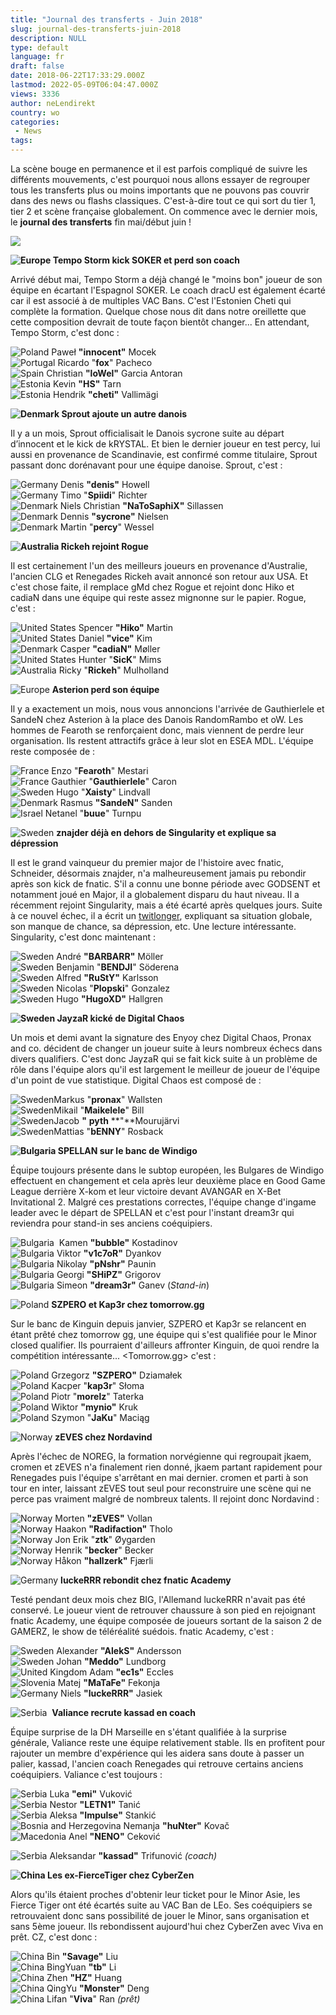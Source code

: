 ```yaml
---
title: "Journal des transferts - Juin 2018"
slug: journal-des-transferts-juin-2018
description: NULL
type: default
language: fr
draft: false
date: 2018-06-22T17:33:29.000Z
lastmod: 2022-05-09T06:04:47.000Z
views: 3336
author: neLendirekt
country: wo
categories:
 - News
tags:
---
```

La scène bouge en permanence et il est parfois compliqué de suivre les différents mouvements, c'est pourquoi nous allons essayer de regrouper tous les transferts plus ou moins importants que ne pouvons pas couvrir dans des news ou flashs classiques. C'est-à-dire tout ce qui sort du tier 1, tier 2 et scène française globalement. On commence avec le dernier mois, le **journal des transferts** fin mai/début juin ! 

![](https://flickshot-ue.s3.eu-west-2.amazonaws.com/flickshot/article/5b2b6e8e626b5/images/L5BxrAKdiFV9LHNjUs2gRF3POHo2tkrNNyp7gI1y.png)

**![Europe](/images/countries/eu.svg)⁠ Tempo Storm kick SOKER et perd son coach**

Arrivé début mai, Tempo Storm a déjà changé le "moins bon" joueur de son équipe en écartant l'Espagnol SOKER. Le coach dracU est également écarté car il est associé à de multiples VAC Bans. C'est l'Estonien Cheti qui complète la formation. Quelque chose nous dit dans notre oreillette que cette composition devrait de toute façon bientôt changer... En attendant, Tempo Storm, c'est donc :

![Poland](/images/countries/pl.svg)⁠ Paweł **"innocent"** Mocek  
![Portugal](/images/countries/pt.svg)⁠ Ricardo "**fox**" Pacheco  
![Spain](/images/countries/es.svg)⁠ Christian **"loWel"** Garcia Antoran  
![Estonia](/images/countries/ee.svg)⁠ Kevin **"HS"** Tarn  
![Estonia](/images/countries/ee.svg)⁠ Hendrik **"cheti"** Vallimägi

**![Denmark](/images/countries/dk.svg)⁠ Sprout ajoute un autre danois**

Il y a un mois, Sprout officialisait ⁠le Danois sycrone suite au départ d’innocent et le kick de kRYSTAL. Et bien le dernier joueur en test percy, lui aussi en provenance de Scandinavie, est confirmé comme titulaire, Sprout passant donc dorénavant pour une équipe danoise. Sprout, c'est : 

![Germany](/images/countries/de.svg)⁠ Denis **"denis"** Howell  
![Germany](/images/countries/de.svg)⁠ Timo "**Spiidi**" Richter  
![Denmark](/images/countries/dk.svg)⁠ Niels Christian **"NaToSaphiX"** Sillassen  
![Denmark](/images/countries/dk.svg)⁠ Dennis **"sycrone"** Nielsen  
![Denmark](/images/countries/dk.svg)⁠ Martin "**percy**" Wessel

**![Australia](/images/countries/au.svg)⁠ Rickeh rejoint Rogue**

Il est certainement l'un des meilleurs joueurs en provenance d'Australie, l'ancien CLG et Renegades Rickeh avait annoncé son retour aux USA. Et c'est chose faite, il remplace gMd chez Rogue et rejoint donc Hiko et cadiaN dans une équipe qui reste assez mignonne sur le papier. Rogue, c'est :

![United States](/images/countries/us.svg)⁠ Spencer **"Hiko"** Martin  
![United States](/images/countries/us.svg)⁠ Daniel **"vice"** Kim  
![Denmark](/images/countries/dk.svg)⁠ Casper **"cadiaN"** Møller  
![United States](/images/countries/us.svg)⁠ Hunter "**SicK**" Mims  
![Australia](/images/countries/au.svg)⁠ Ricky "**Rickeh**" Mulholland

![Europe](/images/countries/eu.svg)⁠ **Asterion perd son équipe**

Il y a exactement un mois, nous vous annoncions l'arrivée de Gauthierlele et SandeN chez Asterion à la place des Danois RandomRambo et oW. Les hommes de Fearoth se renforçaient donc, mais viennent de perdre leur organisation. Ils restent attractifs grâce à leur slot en ESEA MDL. L'équipe reste composée de :

![France](/images/countries/fr.svg)⁠ ⁠Enzo "**Fearoth**" Mestari  
![France](/images/countries/fr.svg)⁠ Gauthier "**Gauthierlele**" Caron  
![Sweden](/images/countries/se.svg)⁠ Hugo "**Xaisty**" Lindvall  
![Denmark](/images/countries/dk.svg)⁠ Rasmus **"SandeN"** Sanden  
![Israel](/images/countries/il.svg)⁠ Netanel "**buue**" Turnpu

![Sweden](/images/countries/se.svg)⁠ **znajder déjà en dehors de Singularity et explique sa dépression**

Il est le grand vainqueur du premier major de l'histoire avec fnatic, Schneider, désormais znajder, n'a malheureusement jamais pu rebondir après son kick de fnatic. S'il a connu une bonne période avec GODSENT et notamment joué en Major, il a globalement disparu du haut niveau. Il a récemment rejoint Singularity, mais a été écarté après quelques jours. Suite à ce nouvel échec, il a écrit un [twitlonger](https://twitter.com/znajdsanity/status/1005785188381741056), expliquant sa situation globale, son manque de chance, sa dépression, etc. Une lecture intéressante. Singularity, c'est donc maintenant :

![Sweden](/images/countries/se.svg)⁠ André **"BARBARR"** Möller  
![Sweden](/images/countries/se.svg)⁠ Benjamin "**BENDJI**" Söderena  
![Sweden](/images/countries/se.svg)⁠ Alfred **"RuStY"** Karlsson  
![Sweden](/images/countries/se.svg)⁠ Nicolas "**Plopski**" Gonzalez  
![Sweden](/images/countries/se.svg)⁠ Hugo **"HugoXD"** Hallgren

**![Sweden](/images/countries/se.svg)⁠ JayzaR kické de Digital Chaos**

Un mois et demi avant la signature des Enyoy chez Digital Chaos, Pronax and co. décident de changer un joueur suite à leurs nombreux échecs dans divers qualifiers. C'est donc JayzaR qui se fait kick suite à un problème de rôle dans l'équipe alors qu'il est largement le meilleur de joueur de l'équipe d'un point de vue statistique. Digital Chaos est composé de :

![Sweden](/images/countries/se.svg)⁠Markus "**pronax**" Wallsten  
![Sweden](/images/countries/se.svg)⁠Mikail "**Maikelele**" Bill  
![Sweden](/images/countries/se.svg)⁠Jacob **"** **pyth** **"**Mourujärvi  
![Sweden](/images/countries/se.svg)⁠Mattias "**bENNY**" Rosback

**![Bulgaria](/images/countries/bg.svg)⁠ SPELLAN sur le banc de Windigo**

Équipe toujours présente dans le subtop européen, les Bulgares de Windigo effectuent en changement et cela après leur deuxième place en Good Game League derrière X-kom et leur victoire devant AVANGAR en X-Bet Invitational 2\. Malgré ces prestations correctes, l'équipe change d'ingame leader avec le départ de SPELLAN et c'est pour l'instant dream3r qui reviendra pour stand-in ses anciens coéquipiers. 

![Bulgaria](/images/countries/bg.svg)⁠ ⁠ Kamen **"bubble"** Kostadinov  
![Bulgaria](/images/countries/bg.svg)⁠ Viktor **"v1c7oR"** Dyankov  
![Bulgaria](/images/countries/bg.svg)⁠ Nikolay **"pNshr"** Paunin  
![Bulgaria](/images/countries/bg.svg)⁠ Georgi **"SHiPZ"** Grigorov  
![Bulgaria](/images/countries/bg.svg)⁠ Simeon **"dream3r"** Ganev (_Stand-in_)

![Poland](/images/countries/pl.svg)⁠ **SZPERO et Kap3r chez tomorrow.gg**

Sur le banc de Kinguin depuis janvier, SZPERO et Kap3r se relancent en étant prêté chez tomorrow gg, une équipe qui s'est qualifiée pour le Minor closed qualifier. Ils pourraient d'ailleurs affronter Kinguin, de quoi rendre la compétition intéressante... <Tomorrow.gg> c'est :

![Poland](/images/countries/pl.svg)⁠ Grzegorz **"SZPERO"** Dziamałek  
![Poland](/images/countries/pl.svg)⁠ Kacper "**kap3r**" Słoma  
![Poland](/images/countries/pl.svg)⁠ Piotr "**morelz**" Taterka  
![Poland](/images/countries/pl.svg)⁠ Wiktor **"mynio"** Kruk  
![Poland](/images/countries/pl.svg)⁠ Szymon "**JaKu**" Maciąg

![Norway](/images/countries/no.svg)⁠ **zEVES chez Nordavind**

Après l'échec de NOREG, la formation norvégienne qui regroupait jkaem, cromen et zEVES n'a finalement rien donné, jkaem partant rapidement pour Renegades puis l'équipe s'arrêtant en mai dernier. cromen et parti à son tour en inter, laissant zEVES tout seul pour reconstruire une scène qui ne perce pas vraiment malgré de nombreux talents. Il rejoint donc Nordavind :

![Norway](/images/countries/no.svg)⁠ Morten **"zEVES"** Vollan  
![Norway](/images/countries/no.svg)⁠ Haakon **"Radifaction"** Tholo  
![Norway](/images/countries/no.svg)⁠ Jon Erik "**ztk**" Øygarden  
![Norway](/images/countries/no.svg)⁠ Henrik "**becker**" Becker  
![Norway](/images/countries/no.svg)⁠ Håkon **"hallzerk"** Fjærli

![Germany](/images/countries/de.svg)⁠ **luckeRRR rebondit chez fnatic Academy**

Testé pendant deux mois chez BIG, l'Allemand luckeRRR n'avait pas été conservé. Le joueur vient de retrouver chaussure à son pied en rejoignant fnatic Academy, une équipe composée de joueurs sortant de la saison 2 de GAMERZ, le show de téléréalité suédois. fnatic Academy, c'est :

![Sweden](/images/countries/se.svg)⁠ Alexander **"AlekS"** Andersson  
![Sweden](/images/countries/se.svg)⁠ Johan **"Meddo"** Lundborg  
![United Kingdom](/images/countries/gb.svg)⁠ Adam **"ec1s"** Eccles  
![Slovenia](/images/countries/si.svg)⁠ Matej **"MaTaFe"** Fekonja  
![Germany](/images/countries/de.svg)⁠ Niels **"luckeRRR"** Jasiek

![Serbia](/images/countries/rs.svg)⁠ ⁠ **Valiance recrute kassad en coach**

Équipe surprise de la DH Marseille en s'étant qualifiée à la surprise générale, Valiance reste une équipe relativement stable. Ils en profitent pour rajouter un membre d'expérience qui les aidera sans doute à passer un palier, kassad, l'ancien coach Renegades qui retrouve certains anciens coéquipiers. Valiance c'est toujours :

![Serbia](/images/countries/rs.svg)⁠ Luka **"emi"** Vuković  
![Serbia](/images/countries/rs.svg)⁠ Nestor **"LETN1"** Tanić  
![Serbia](/images/countries/rs.svg)⁠ Aleksa **"Impulse"** Stankić  
![Bosnia and Herzegovina](/images/countries/ba.svg)⁠ Nemanja **"huNter"** Kovač  
![Macedonia](/images/countries/mk.svg)⁠ Anel **"NENO"** Ceković

![Serbia](/images/countries/rs.svg)⁠ Aleksandar **"kassad"** Trifunović _(coach)_

**![China](/images/countries/cn.svg)⁠ Les ex-FierceTiger chez CyberZen**

Alors qu'ils étaient proches d'obtenir leur ticket pour le Minor Asie, les Fierce Tiger ont été écartés suite au VAC Ban de LEo. Ses coéquipiers se retrouvaient donc sans possibilité de jouer le Minor, sans organisation et sans 5ème joueur. Ils rebondissent aujourd'hui chez CyberZen avec Viva en prêt. CZ, c'est donc :

![China](/images/countries/cn.svg)⁠ Bin **"Savage"** Liu  
![China](/images/countries/cn.svg)⁠ BingYuan **"tb"** Li  
![China](/images/countries/cn.svg)⁠ Zhen **"HZ"** Huang  
![China](/images/countries/cn.svg)⁠ QingYu **"Monster"** Deng  
![China](/images/countries/cn.svg)⁠ Lifan "**Viva**" Ran _(prêt)_

